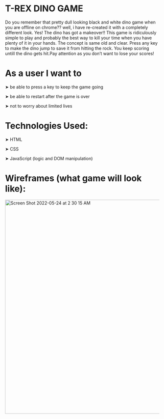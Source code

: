 # T-REX DINO GAME #


Do you remember that pretty dull looking black and white dino game when you are offline on chrome??
well, i have re-created it with a completely different look. Yes! The dino has got a makeover!!
This game is ridiculously simple to play and probably the best way to kill your time when you have plenty of it in your hands. The concept is same old and clear. Press any key to make the dino jump to save it from hitting the rock. You keep scoring untill the dino gets hit.Pay attention as you don’t want to lose your scores! 



# As a user I want to #

➤ be able to press a key to keep the game going
 
➤ be able to restart after the game is over

➤ not to worry about limited lives


# Technologies Used: #

➤  HTML

➤ CSS

➤ JavaScript (logic and DOM manipulation)



# Wireframes (what game will look like): #
<img width="697" alt="Screen Shot 2022-05-24 at 2 30 15 AM" src="https://user-images.githubusercontent.com/103016990/169907527-cc571a7a-56d4-4053-a77f-8f6b9566e048.png">










